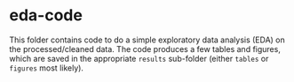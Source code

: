 # eda-code

This folder contains code to do a simple exploratory data analysis (EDA) on the processed/cleaned data.
The code produces a few tables and figures, which are saved in the appropriate `results` sub-folder (either `tables` or `figures` most likely).
